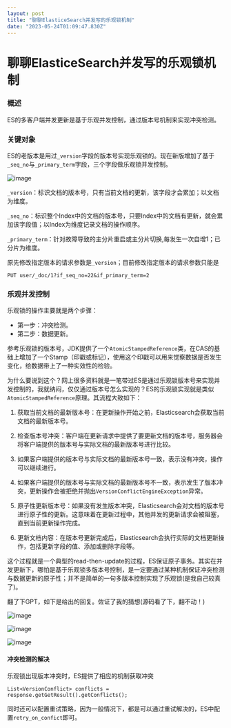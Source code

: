 ```yaml
---
layout: post
title: "聊聊ElasticeSearch并发写的乐观锁机制"
date: "2023-05-24T01:09:47.830Z"
---
```

聊聊ElasticeSearch并发写的乐观锁机制
=========================

### 概述

ES的多客户端并发更新是基于乐观并发控制，通过版本号机制来实现冲突检测。

### 关键对象

ES的老版本是用过`_version`字段的版本号实现乐观锁的。现在新版增加了基于`_seq_no`与`_primary_term`字段，三个字段做乐观锁并发控制。

![image](https://img2023.cnblogs.com/blog/971683/202305/971683-20230523114340105-2039422294.png)

`_version`：标识文档的版本号，只有当前文档的更新，该字段才会累加；以文档为维度。

`_seq_no`：标识整个Index中的文档的版本号，只要Index中的文档有更新，就会累加该字段值；以Index为维度记录文档的操作顺序。

`_primary_term`：针对故障导致的主分片重启或主分片切换,每发生一次自增1；已分片为维度。

原先修改指定版本的请求参数是`_version`；目前修改指定版本的请求参数只能是

    PUT user/_doc/1?if_seq_no=22&if_primary_term=2
    

### 乐观并发控制

乐观锁的操作主要就是两个步骤：

*   第一步：冲突检测。
*   第二步：数据更新。

参考乐观锁的版本号，JDK提供了一个`AtomicStampedReference`类，在CAS的基础上增加了一个Stamp（印戳或标记），使用这个印戳可以用来觉察数据是否发生变化，给数据带上了一种实效性的检验。

为什么要说到这个？网上很多资料就是一笔带过ES是通过乐观锁版本号来实现并发控制的，我就纳闷，仅仅通过版本号怎么实现的？ES的乐观锁实现就是类似`AtomicStampedReference`原理。其流程大致如下：

1.  获取当前文档的最新版本号：在更新操作开始之前，Elasticsearch会获取当前文档的最新版本号。
    
2.  检查版本号冲突：客户端在更新请求中提供了要更新文档的版本号，服务器会将客户端提供的版本号与实际文档的最新版本号进行比较。
    
3.  如果客户端提供的版本号与实际文档的最新版本号一致，表示没有冲突，操作可以继续进行。
    
4.  如果客户端提供的版本号与实际文档的最新版本号不一致，表示发生了版本冲突，更新操作会被拒绝并抛出`VersionConflictEngineException`异常。
    
5.  原子性更新版本号：如果没有发生版本冲突，Elasticsearch会对文档的版本号进行原子性的更新。这意味着在更新过程中，其他并发的更新请求会被阻塞，直到当前更新操作完成。
    
6.  更新文档内容：在版本号更新完成后，Elasticsearch会执行实际的文档更新操作，包括更新字段的值、添加或删除字段等。
    

这个过程就是一个典型的read-then-update的过程，ES保证原子事务。其实在并发更新下，哪怕是基于乐观锁多版本号控制，是一定要通过某种机制保证冲突检测与数据更新的原子性；并不是简单的一句多版本控制实现了乐观锁(是我自己较真了)。

翻了下GPT，如下是给出的回复。佐证了我的猜想(源码看了下，翻不动！)

![image](https://img2023.cnblogs.com/blog/971683/202305/971683-20230523140720352-788522682.png)

![image](https://img2023.cnblogs.com/blog/971683/202305/971683-20230523140843239-1870049353.png)

![image](https://img2023.cnblogs.com/blog/971683/202305/971683-20230523140901193-2066828177.png)

#### 冲突检测的解决

乐观锁出现版本冲突时，ES提供了相应的机制获取冲突

    List<VersionConflict> conflicts = response.getGetResult().getConflicts();
    

同时还可以配置重试策略，因为一般情况下，都是可以通过重试解决的，ES中配置`retry_on_confict`即可。